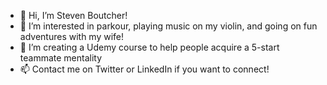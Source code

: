 - 👋 Hi, I’m Steven Boutcher!
- 👀 I’m interested in parkour, playing music on my violin, and going on fun adventures with my wife!
- 💞️ I’m creating a Udemy course to help people acquire a 5-start teammate mentality
- 📫 Contact me on Twitter or LinkedIn if you want to connect!

<!---
boutchersj/boutchersj is a ✨ special ✨ repository because its `README.md` (this file) appears on your GitHub profile.
You can click the Preview link to take a look at your changes.
--->
